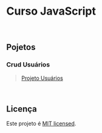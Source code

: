 # Curso JavaScript

<br />


## Pojetos

### Crud Usuários
> [Projeto Usuários](./projeto-usuarios/README.md)

<br>

## Licença

Este projeto é [MIT licensed](./LICENSE).